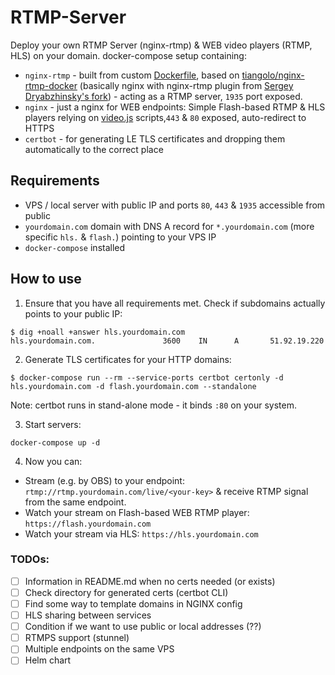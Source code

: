 # RTMP-Server

Deploy your own RTMP Server (nginx-rtmp) & WEB video players (RTMP, HLS) on your domain. docker-compose setup containing:
* `nginx-rtmp` - built from custom [Dockerfile](docker-compose/nginx-rtmp/Dockerfile), based on [tiangolo/nginx-rtmp-docker](https://github.com/tiangolo/nginx-rtmp-docker) (basically nginx with nginx-rtmp plugin from [Sergey Dryabzhinsky's fork](https://github.com/sergey-dryabzhinsky/nginx-rtmp-module)) - acting as a RTMP server, `1935` port exposed.
* `nginx` - just a nginx for WEB endpoints: Simple Flash-based RTMP & HLS players relying on [video.js](https://github.com/videojs/video.js) scripts,`443` & `80` exposed, auto-redirect to HTTPS
* `certbot` - for generating LE TLS certificates and dropping them automatically to the correct place 

## Requirements

* VPS / local server with public IP and ports `80`, `443` & `1935` accessible from public
* `yourdomain.com` domain with DNS A record for `*.yourdomain.com` (more specific `hls.` & `flash.`) pointing to your VPS IP
* `docker-compose` installed

## How to use

1. Ensure that you have all requirements met. Check if subdomains actually points to your public IP:
```
$ dig +noall +answer hls.yourdomain.com
hls.yourdomain.com.               3600    IN      A       51.92.19.220
```

2. Generate TLS certificates for your HTTP domains:
```
$ docker-compose run --rm --service-ports certbot certonly -d hls.yourdomain.com -d flash.yourdomain.com --standalone
```
Note: certbot runs in stand-alone mode - it binds `:80` on your system.

3. Start servers:
```
docker-compose up -d
```

4. Now you can:
* Stream (e.g. by OBS) to your endpoint: `rtmp://rtmp.yourdomain.com/live/<your-key>` & receive RTMP signal from the same endpoint.
* Watch your stream on Flash-based WEB RTMP player: `https://flash.yourdomain.com`
* Watch your stream via HLS: `https://hls.yourdomain.com`


### TODOs:
 - [ ] Information in README.md when no certs needed (or exists)
 - [ ] Check directory for generated certs (certbot CLI)
 - [ ] Find some way to template domains in NGINX config
 - [ ] HLS sharing between services
 - [ ] Condition if we want to use public or local addresses (??)
 - [ ] RTMPS support (stunnel)
 - [ ] Multiple endpoints on the same VPS
 - [ ] Helm chart
